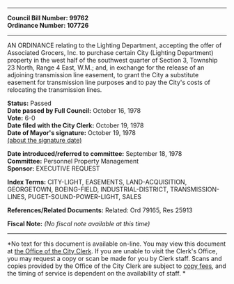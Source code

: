 * * * * *  
  
**Council Bill Number: [](#h0)[](#h2)99762**   
**Ordinance Number: 107726**  
  
* * * * *  
  
AN ORDINANCE relating to the Lighting Department, accepting the offer of Associated Grocers, Inc. to purchase certain City (Lighting Department) property in the west half of the southwest quarter of Section 3, Township 23 North, Range 4 East, W.M.; and, in exchange for the release of an adjoining transmission line easement, to grant the City a substitute easement for transmission line purposes and to pay the City's costs of relocating the transmission lines.  
  
**Status:** Passed   
**Date passed by Full Council:** October 16, 1978   
**Vote:** 6-0   
**Date filed with the City Clerk:** October 19, 1978   
**Date of Mayor's signature:** October 19, 1978   
[(about the signature date)](/~public/approvaldate.htm)   
  
  
**Date introduced/referred to committee:** September 18, 1978   
**Committee:** Personnel Property Management   
**Sponsor:** EXECUTIVE REQUEST   
  
**Index Terms:** CITY-LIGHT, EASEMENTS, LAND-ACQUISITION, GEORGETOWN, BOEING-FIELD, INDUSTRIAL-DISTRICT, TRANSMISSION-LINES, PUGET-SOUND-POWER-LIGHT, SALES  
  
**References/Related Documents:** Related: Ord 79165, Res 25913  
  
**Fiscal Note:** *(No fiscal note available at this time)*  
  
* * * * *  
  
*No text for this document is available on-line. You may view this document at [the Office of the City Clerk](http://www.seattle.gov/leg/clerk/contactUs.htm). If you are unable to visit the Clerk's Office, you may request a copy or scan be made for you by Clerk staff. Scans and copies provided by the Office of the City Clerk are subject to [copy fees](http://clerk.seattle.gov/~public/clerkfees.htm), and the timing of service is dependent on the availability of staff. *  
  
  

